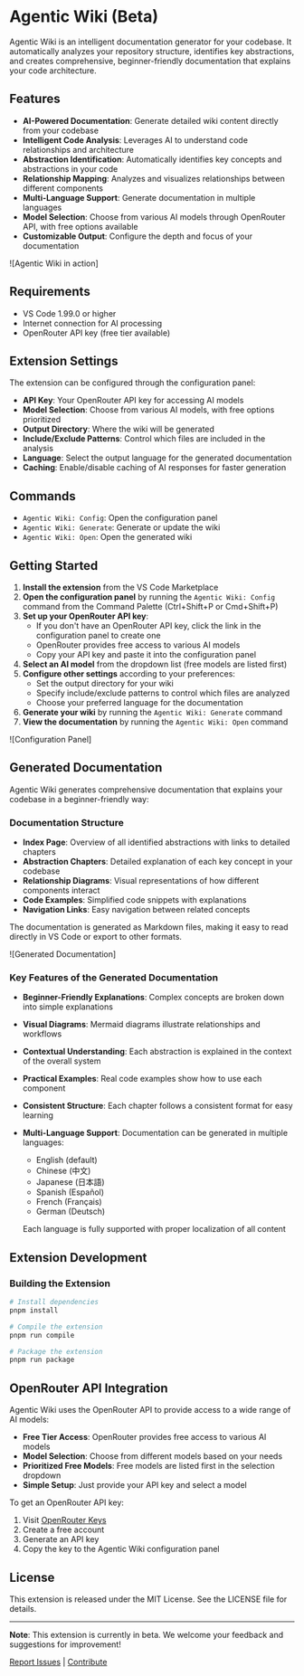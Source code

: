 # Agentic Wiki (Beta)

Agentic Wiki is an intelligent documentation generator for your codebase. It automatically analyzes your repository structure, identifies key abstractions, and creates comprehensive, beginner-friendly documentation that explains your code architecture.

## Features

- **AI-Powered Documentation**: Generate detailed wiki content directly from your codebase
- **Intelligent Code Analysis**: Leverages AI to understand code relationships and architecture
- **Abstraction Identification**: Automatically identifies key concepts and abstractions in your code
- **Relationship Mapping**: Analyzes and visualizes relationships between different components
- **Multi-Language Support**: Generate documentation in multiple languages
- **Model Selection**: Choose from various AI models through OpenRouter API, with free options available
- **Customizable Output**: Configure the depth and focus of your documentation

![Agentic Wiki in action]

## Requirements

- VS Code 1.99.0 or higher
- Internet connection for AI processing
- OpenRouter API key (free tier available)

## Extension Settings

The extension can be configured through the configuration panel:

- **API Key**: Your OpenRouter API key for accessing AI models
- **Model Selection**: Choose from various AI models, with free options prioritized
- **Output Directory**: Where the wiki will be generated
- **Include/Exclude Patterns**: Control which files are included in the analysis
- **Language**: Select the output language for the generated documentation
- **Caching**: Enable/disable caching of AI responses for faster generation

## Commands

- `Agentic Wiki: Config`: Open the configuration panel
- `Agentic Wiki: Generate`: Generate or update the wiki
- `Agentic Wiki: Open`: Open the generated wiki

## Getting Started

1. **Install the extension** from the VS Code Marketplace
2. **Open the configuration panel** by running the `Agentic Wiki: Config` command from the Command Palette (Ctrl+Shift+P or Cmd+Shift+P)
3. **Set up your OpenRouter API key**:
    - If you don't have an OpenRouter API key, click the link in the configuration panel to create one
    - OpenRouter provides free access to various AI models
    - Copy your API key and paste it into the configuration panel
4. **Select an AI model** from the dropdown list (free models are listed first)
5. **Configure other settings** according to your preferences:
    - Set the output directory for your wiki
    - Specify include/exclude patterns to control which files are analyzed
    - Choose your preferred language for the documentation
6. **Generate your wiki** by running the `Agentic Wiki: Generate` command
7. **View the documentation** by running the `Agentic Wiki: Open` command

![Configuration Panel]

## Generated Documentation

Agentic Wiki generates comprehensive documentation that explains your codebase in a beginner-friendly way:

### Documentation Structure

- **Index Page**: Overview of all identified abstractions with links to detailed chapters
- **Abstraction Chapters**: Detailed explanation of each key concept in your codebase
- **Relationship Diagrams**: Visual representations of how different components interact
- **Code Examples**: Simplified code snippets with explanations
- **Navigation Links**: Easy navigation between related concepts

The documentation is generated as Markdown files, making it easy to read directly in VS Code or export to other formats.

![Generated Documentation]

### Key Features of the Generated Documentation

- **Beginner-Friendly Explanations**: Complex concepts are broken down into simple explanations
- **Visual Diagrams**: Mermaid diagrams illustrate relationships and workflows
- **Contextual Understanding**: Each abstraction is explained in the context of the overall system
- **Practical Examples**: Real code examples show how to use each component
- **Consistent Structure**: Each chapter follows a consistent format for easy learning
- **Multi-Language Support**: Documentation can be generated in multiple languages:

    - English (default)
    - Chinese (中文)
    - Japanese (日本語)
    - Spanish (Español)
    - French (Français)
    - German (Deutsch)

    Each language is fully supported with proper localization of all content

## Extension Development

### Building the Extension

```bash
# Install dependencies
pnpm install

# Compile the extension
pnpm run compile

# Package the extension
pnpm run package
```

## OpenRouter API Integration

Agentic Wiki uses the OpenRouter API to provide access to a wide range of AI models:

- **Free Tier Access**: OpenRouter provides free access to various AI models
- **Model Selection**: Choose from different models based on your needs
- **Prioritized Free Models**: Free models are listed first in the selection dropdown
- **Simple Setup**: Just provide your API key and select a model

To get an OpenRouter API key:

1. Visit [OpenRouter Keys](https://openrouter.ai/keys)
2. Create a free account
3. Generate an API key
4. Copy the key to the Agentic Wiki configuration panel

## License

This extension is released under the MIT License. See the LICENSE file for details.

---

**Note**: This extension is currently in beta. We welcome your feedback and suggestions for improvement!

[Report Issues](https://github.com/fine405/vsc-extension-agentic-wiki/issues) | [Contribute](https://github.com/fine405/vsc-extension-agentic-wiki)
